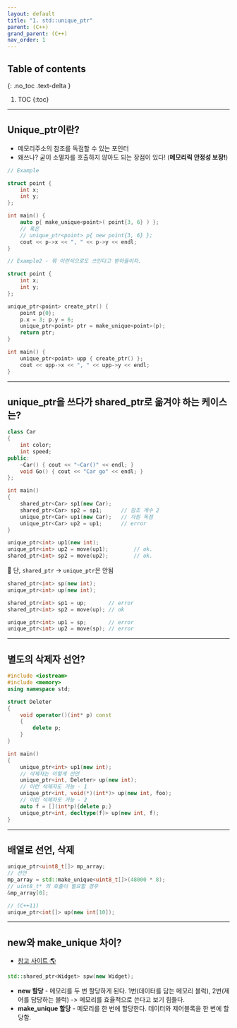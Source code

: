 ```yaml
---
layout: default
title: "1. std::unique_ptr"
parent: (C++)
grand_parent: (C++)
nav_order: 1
---
```


## Table of contents
{: .no_toc .text-delta }

1. TOC
{:toc}

---

##  Unique_ptr이란?

* 메모리주소의 참조를 독점할 수 있는 포인터
* 왜쓰나? 굳이 소멸자를 호출하지 않아도 되는 장점이 있다! (**메모리릭 안정성 보장!**)

```cpp
// Example

struct point {
    int x;
    int y;
};

int main() {
    auto p{ make_unique<point>( point{3, 6} ) };
    // 혹은
    // unique_ptr<point> p{ new point{3, 6} };
    cout << p->x << ", " << p->y << endl;
}
```

```cpp
// Example2 - 뭐 이런식으로도 쓰인다고 받아들이자.

struct point {
    int x;
    int y;
};

unique_ptr<point> create_ptr() { 
    point p{0};
    p.x = 3; p.y = 6;   
    unique_ptr<point> ptr = make_unique<point>(p);
    return ptr;
}

int main() {
    unique_ptr<point> upp { create_ptr() };
    cout << upp->x << ", " << upp->y << endl;
}
```

---

## unique_ptr을 쓰다가 shared_ptr로 옮겨야 하는 케이스는?

```cpp
class Car
{
    int color;
    int speed;
public:
    ~Car() { cout << "~Car()" << endl; }
    void Go() { cout << "Car go" << endl; }
};

int main()
{
    shared_ptr<Car> sp1(new Car);
    shared_ptr<Car> sp2 = sp1;      // 참조 계수 2
    unique_ptr<Car> up1(new Car);   // 자원 독점
    unique_ptr<Car> up2 = up1;      // error
}
```

```cpp
unique_ptr<int> up1(new int);
unique_ptr<int> up2 = move(up1);        // ok.
shared_ptr<int> sp2 = move(up2);        // ok.
```

🎈 단, `shared_ptr` -> `unique_ptr`은 안됨

```cpp
shared_ptr<int> sp(new int);
unique_ptr<int> up(new int);

shared_ptr<int> sp1 = up;       // error
shared_ptr<int> sp2 = move(up); // ok

unique_ptr<int> up1 = sp;       // error
unique_ptr<int> up2 = move(sp); // error
```

---

## 별도의 삭제자 선언?

```cpp
#include <iostream>
#include <memory>
using namespace std;

struct Deleter
{
    void operator()(int* p) const
    {
        delete p;
    }
}

int main()
{
    unique_ptr<int> up1(new int);
    // 삭제자는 이렇게 선언
    unique_ptr<int, Deleter> up(new int);
    // 이런 삭제자도 가능 - 1
    unique_ptr<int, void(*)(int*)> up(new int, foo);
    // 이런 삭제자도 가능 - 2
    auto f = [](int*p){delete p;}
    unique_ptr<int, decltype(f)> up(new int, f);
}
```

---

## 배열로 선언, 삭제

```cpp
unique_ptr<uint8_t[]> mp_array;
// 선언
mp_array = std::make_unique<uint8_t[]>(48000 * 8);
// uint8_t* 의 호출이 필요할 경우
&mp_array[0];
```

```cpp
// (C++11)
unique_ptr<int[]> up(new int[10]);
```

---

## new와 make_unique 차이?

* [참고 사이트 🌎](https://11reviewer.tistory.com/54)

```cpp
std::shared_ptr<Widget> spw(new Widget);
```

* **new 할당** - 메모리를 두 번 할당하게 된다. 1번(데이터를 담는 메모리 블럭), 2번(제어를 담당하는 블럭) -> 메모리를 효율적으로 쓴다고 보기 힘들다.
* **make_unique 할당** - 메모리를 한 번에 할당한다. 데이터와 제어블록을 한 번에 할당함.

